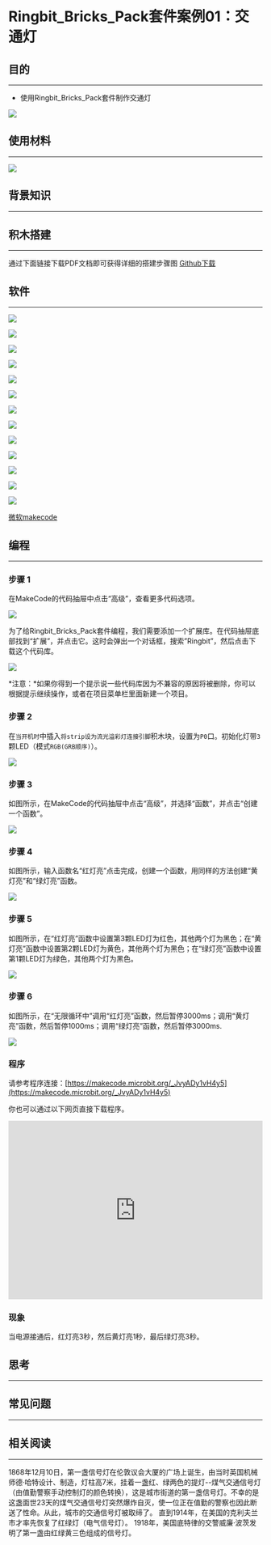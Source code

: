 # Ringbit_Bricks_Pack套件案例01：交通灯

## 目的
---

- 使用Ringbit_Bricks_Pack套件制作交通灯


![](./images/Ringbit_Bricks_Pack_case_01_01.png)



## 使用材料
---


![](./images/Ringbit_Bricks_Pack_case_01_02.png)




## 背景知识
---

## 积木搭建
---


通过下面链接下载PDF文档即可获得详细的搭建步骤图
[Github下载 ](https://github.com/elecfreaks/learn-cn/raw/master/microbitKit/ring_bit_bricks_pack/files/jiaotongdeng.pdf)

## 软件
---

![](./images/Ringbit_Bricks_Pack_step_01_01.png)

![](./images/Ringbit_Bricks_Pack_step_01_02.png)

![](./images/Ringbit_Bricks_Pack_step_01_03.png)

![](./images/Ringbit_Bricks_Pack_step_01_04.png)

![](./images/Ringbit_Bricks_Pack_step_01_05.png)

![](./images/Ringbit_Bricks_Pack_step_01_06.png)

![](./images/Ringbit_Bricks_Pack_step_01_07.png)

![](./images/Ringbit_Bricks_Pack_step_01_08.png)

![](./images/Ringbit_Bricks_Pack_step_01_09.png)

![](./images/Ringbit_Bricks_Pack_step_01_10.png)

![](./images/Ringbit_Bricks_Pack_step_01_11.png)

![](./images/Ringbit_Bricks_Pack_step_01_12.png)

![](./images/Ringbit_Bricks_Pack_step_01_13.png)

[微软makecode](https://makecode.microbit.org/#)

## 编程
---

### 步骤 1
 在MakeCode的代码抽屉中点击“高级”，查看更多代码选项。



![](./images/Ringbit_Bricks_Pack_case_01_03.png)



为了给Ringbit_Bricks_Pack套件编程，我们需要添加一个扩展库。在代码抽屉底部找到“扩展”，并点击它。这时会弹出一个对话框，搜索”Ringbit”，然后点击下载这个代码库。


![](./images/Ringbit_Bricks_Pack_case_01_04.png)


*注意：*如果你得到一个提示说一些代码库因为不兼容的原因将被删除，你可以根据提示继续操作，或者在项目菜单栏里面新建一个项目。

### 步骤 2

在`当开机时`中插入`将strip设为流光溢彩灯连接引脚`积木块，设置为`P0`口。初始化灯带`3`颗LED（模式`RGB(GRB顺序)`）。



![](./images/Ringbit_Bricks_Pack_case_01_05.png)


### 步骤 3

如图所示，在MakeCode的代码抽屉中点击“高级”，并选择“函数”，并点击“创建一个函数”。


![](./images/Ringbit_Bricks_Pack_case_01_06.png)

### 步骤 4

如图所示，输入函数名“红灯亮”点击完成，创建一个函数，用同样的方法创建“黄灯亮”和“绿灯亮”函数。


![](./images/Ringbit_Bricks_Pack_case_01_07.png)

### 步骤 5

如图所示，在“红灯亮”函数中设置第3颗LED灯为红色，其他两个灯为黑色；在“黄灯亮”函数中设置第2颗LED灯为黄色，其他两个灯为黑色；在“绿灯亮”函数中设置第1颗LED灯为绿色，其他两个灯为黑色。


![](./images/Ringbit_Bricks_Pack_case_01_08.png)

### 步骤 6

如图所示，在“无限循环中”调用“红灯亮”函数，然后暂停3000ms；调用“黄灯亮”函数，然后暂停1000ms；调用“绿灯亮”函数，然后暂停3000ms.



![](./images/Ringbit_Bricks_Pack_case_01_09.png)



### 程序

请参考程序连接：[https://makecode.microbit.org/_JvyADy1vH4y5](https://makecode.microbit.org/_JvyADy1vH4y5)

你也可以通过以下网页直接下载程序。

<div style="position:relative;height:0;padding-bottom:70%;overflow:hidden;"><iframe style="position:absolute;top:0;left:0;width:100%;height:100%;" src="https://makecode.microbit.org/#pub:_JvyADy1vH4y5]" frameborder="0" sandbox="allow-popups allow-forms allow-scripts allow-same-origin"></iframe></div>  

### 现象

当电源接通后，红灯亮3秒，然后黄灯亮1秒，最后绿灯亮3秒。

## 思考
---

## 常见问题
---
## 相关阅读  
---
1868年12月10日，第一盏信号灯在伦敦议会大厦的广场上诞生，由当时英国机械师德·哈特设计、制造，灯柱高7米，挂着一盏红、绿两色的提灯--煤气交通信号灯（由值勤警察手动控制灯的颜色转换），这是城市街道的第一盏信号灯。不幸的是这盏面世23天的煤气交通信号灯突然爆炸自灭，使一位正在值勤的警察也因此断送了性命。从此，城市的交通信号灯被取缔了。
直到1914年，在美国的克利夫兰市才率先恢复了红绿灯（电气信号灯）。
1918年，美国底特律的交警威廉·波茨发明了第一盏由红绿黄三色组成的信号灯。

